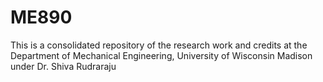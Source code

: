 # ME890
This is a consolidated repository of the research work and credits at the Department of Mechanical Engineering, University of Wisconsin Madison under Dr. Shiva Rudraraju
